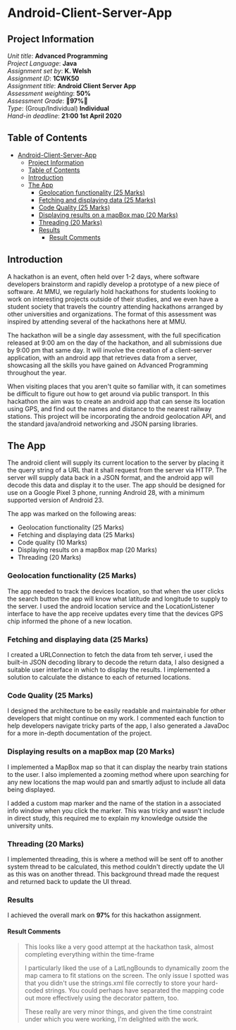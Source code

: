 # Android-Client-Server-App

## Project Information
*Unit title*: **Advanced Programming**  
*Project Language*: **Java**  
*Assignment set by*: **K. Welsh**  
*Assignment ID*: **1CWK50**  
*Assignment title*: **Android Client Server App**  
*Assessment weighting*: **50%**  
*Assessment Grade*: **🌟97%🌟**   
*Type*: (Group/Individual) **Individual**  
*Hand-in deadline*: **21:00 1st April 2020**  

## Table of Contents
- [Android-Client-Server-App](#android-client-server-app)
  - [Project Information](#project-information)
  - [Table of Contents](#table-of-contents)
  - [Introduction](#introduction)
  - [The App](#the-app)
    - [Geolocation functionality (25 Marks)](#geolocation-functionality-25-marks)
    - [Fetching and displaying data (25 Marks)](#fetching-and-displaying-data-25-marks)
    - [Code Quality (25 Marks)](#code-quality-25-marks)
    - [Displaying results on a mapBox map (20 Marks)](#displaying-results-on-a-mapbox-map-20-marks)
    - [Threading (20 Marks)](#threading-20-marks)
    - [Results](#results)
      - [Result Comments](#result-comments)

## Introduction
A hackathon is an event, often held over 1-2 days, where software developers brainstorm and rapidly
develop a prototype of a new piece of software. At MMU, we regularly hold hackathons for students
looking to work on interesting projects outside of their studies, and we even have a student society
that travels the country attending hackathons arranged by other universities and organizations. The
format of this assessment was inspired by attending several of the hackathons here at MMU.

The hackathon will be a single day assessment, with the full specification released at
9:00 am on the day of the hackathon, and all submissions due by 9:00 pm that same day. It will
involve the creation of a client-server application, with an android app that retrieves data from a
server, showcasing all the skills you have gained on Advanced Programming throughout the year.

When visiting places that you aren't quite so familiar with, it can sometimes be difficult to figure out
how to get around via public transport. In this hackathon the aim was to create an android app that can sense its
location using GPS, and find out the names and distance to the nearest railway stations. This project will be
incorporating the android geolocation API, and the standard java/android networking and JSON
parsing libraries.

## The App
The android client will supply its current location to the server by placing it the query string of a
URL that it shall request from the server via HTTP. The server will supply data back in a JSON
format, and the android app will decode this data and display it to the user. The app
should be designed for use on a Google Pixel 3 phone, running Android 28, with a minimum
supported version of Android 23.

The app was marked on the following areas:
- Geolocation functionality (25 Marks)
- Fetching and displaying data (25 Marks)
- Code quality (10 Marks)
- Displaying results on a mapBox map (20 Marks)
- Threading (20 Marks)

### Geolocation functionality (25 Marks)
The app needed to track the devices location, so that when the user clicks the search button the app will know what latitude and longitude to supply to the server. I used the android location service and the LocationListener interface to have the app receive updates every time that the devices GPS chip informed the phone of a new location.

### Fetching and displaying data (25 Marks)
I created a URLConnection to fetch the data from teh server, i used the built-in JSON decoding library to decode the return data, I also designed a suitable user interface in which to display the results. I implemented a solution to calculate the distance to each of returned locations.

### Code Quality (25 Marks)
I designed the architecture to be easily readable and maintainable for other developers that might continue on my work. I commented each function to help developers navigate tricky parts of the app, I also generated a JavaDoc for a more in-depth documentation of the project.

### Displaying results on a mapBox map (20 Marks)
I implemented a MapBox map so that it can display the nearby train stations to the user. I also implemented a zooming method where upon searching for any new locations the map would pan and smartly adjust to include all data being displayed.

I added a custom map marker and the name of the station in a associated info window when you click the marker. This was tricky and wasn't include in direct study, this required me to explain my knowledge outside the university units.

### Threading (20 Marks)
I implemented threading, this is where a method will be sent off to another system thread to be calculated, this method couldn't directly update the UI as this was on another thread. This background thread made the request and returned back to update the UI thread.

### Results
I achieved the overall mark on **97%** for this hackathon assignment. 
#### Result Comments
>This looks like a very good attempt at the hackathon task, almost completing everything within the time-frame
> 
> I particularly liked the use of a LatLngBounds to dynamically zoom the map camera to fit stations on the screen.
The only issue I spotted was that you didn't use the strings.xml file correctly to store your hard-coded strings.
You could perhaps have separated the mapping code out more effectively using the decorator pattern, too.
> 
> These really are very minor things, and given the time constraint under which you were working, I'm delighted
with the work.
